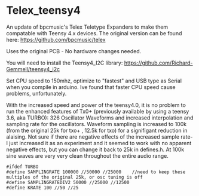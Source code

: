 # Telex_teensy4
An update of bpcmusic's Telex Teletype Expanders to make them compatable with Teensy 4.x devices.     The original version can be found here: https://github.com/bpcmusic/telex

Uses the original PCB - No hardware changes needed.

You will need to install the Teensy4_I2C library:   https://github.com/Richard-Gemmell/teensy4_i2c 


Set CPU speed to 150mhz, optimize to "fastest" and USB type as Serial when you compile in arduino.   Ive found that faster CPU speed cause problems, unfortunately. 

With the increased speed and power of the teensy4.0, it is no problem to run the enhanced features of Tx0+ (previously available by using a teensy 3.6, aka TURBO): 326 Oscillator Waveforms and increased interpolation and sampling rate for the oscillators.   Waveform sampling is increased to 100k (from the original 25k for txo+ , 12.5k for txo) for a signifigant reduction in alaising. Not sure if there are negative effects of the increased sample rate- I just increased it as an experiment and it seemed to work with no apparent negative effects, but you can change it back to  25k in defines.h.  At 100k sine waves are very very clean throughout the entire audio range.

    #ifdef TURBO
    #define SAMPLINGRATE 100000 //50000 //25000    //need to keep these multiples of the original 25k, or osc tuning is off
    #define SAMPLINGRATEDIV2 50000 //25000 //12500
    #define KRATE 100 //50 //25
